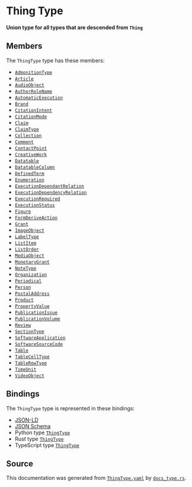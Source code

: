 # Thing Type

**Union type for all types that are descended from `Thing`**

## Members

The `ThingType` type has these members:

- [`AdmonitionType`](https://github.com/stencila/stencila/blob/main/docs/reference/schema/prose/admonition-type.md)
- [`Article`](https://github.com/stencila/stencila/blob/main/docs/reference/schema/works/article.md)
- [`AudioObject`](https://github.com/stencila/stencila/blob/main/docs/reference/schema/works/audio-object.md)
- [`AuthorRoleName`](https://github.com/stencila/stencila/blob/main/docs/reference/schema/works/author-role-name.md)
- [`AutomaticExecution`](https://github.com/stencila/stencila/blob/main/docs/reference/schema/flow/automatic-execution.md)
- [`Brand`](https://github.com/stencila/stencila/blob/main/docs/reference/schema/other/brand.md)
- [`CitationIntent`](https://github.com/stencila/stencila/blob/main/docs/reference/schema/prose/citation-intent.md)
- [`CitationMode`](https://github.com/stencila/stencila/blob/main/docs/reference/schema/prose/citation-mode.md)
- [`Claim`](https://github.com/stencila/stencila/blob/main/docs/reference/schema/works/claim.md)
- [`ClaimType`](https://github.com/stencila/stencila/blob/main/docs/reference/schema/works/claim-type.md)
- [`Collection`](https://github.com/stencila/stencila/blob/main/docs/reference/schema/works/collection.md)
- [`Comment`](https://github.com/stencila/stencila/blob/main/docs/reference/schema/works/comment.md)
- [`ContactPoint`](https://github.com/stencila/stencila/blob/main/docs/reference/schema/other/contact-point.md)
- [`CreativeWork`](https://github.com/stencila/stencila/blob/main/docs/reference/schema/works/creative-work.md)
- [`Datatable`](https://github.com/stencila/stencila/blob/main/docs/reference/schema/data/datatable.md)
- [`DatatableColumn`](https://github.com/stencila/stencila/blob/main/docs/reference/schema/data/datatable-column.md)
- [`DefinedTerm`](https://github.com/stencila/stencila/blob/main/docs/reference/schema/prose/defined-term.md)
- [`Enumeration`](https://github.com/stencila/stencila/blob/main/docs/reference/schema/other/enumeration.md)
- [`ExecutionDependantRelation`](https://github.com/stencila/stencila/blob/main/docs/reference/schema/flow/execution-dependant-relation.md)
- [`ExecutionDependencyRelation`](https://github.com/stencila/stencila/blob/main/docs/reference/schema/flow/execution-dependency-relation.md)
- [`ExecutionRequired`](https://github.com/stencila/stencila/blob/main/docs/reference/schema/flow/execution-required.md)
- [`ExecutionStatus`](https://github.com/stencila/stencila/blob/main/docs/reference/schema/flow/execution-status.md)
- [`Figure`](https://github.com/stencila/stencila/blob/main/docs/reference/schema/works/figure.md)
- [`FormDeriveAction`](https://github.com/stencila/stencila/blob/main/docs/reference/schema/flow/form-derive-action.md)
- [`Grant`](https://github.com/stencila/stencila/blob/main/docs/reference/schema/other/grant.md)
- [`ImageObject`](https://github.com/stencila/stencila/blob/main/docs/reference/schema/works/image-object.md)
- [`LabelType`](https://github.com/stencila/stencila/blob/main/docs/reference/schema/works/label-type.md)
- [`ListItem`](https://github.com/stencila/stencila/blob/main/docs/reference/schema/prose/list-item.md)
- [`ListOrder`](https://github.com/stencila/stencila/blob/main/docs/reference/schema/prose/list-order.md)
- [`MediaObject`](https://github.com/stencila/stencila/blob/main/docs/reference/schema/works/media-object.md)
- [`MonetaryGrant`](https://github.com/stencila/stencila/blob/main/docs/reference/schema/other/monetary-grant.md)
- [`NoteType`](https://github.com/stencila/stencila/blob/main/docs/reference/schema/prose/note-type.md)
- [`Organization`](https://github.com/stencila/stencila/blob/main/docs/reference/schema/other/organization.md)
- [`Periodical`](https://github.com/stencila/stencila/blob/main/docs/reference/schema/works/periodical.md)
- [`Person`](https://github.com/stencila/stencila/blob/main/docs/reference/schema/other/person.md)
- [`PostalAddress`](https://github.com/stencila/stencila/blob/main/docs/reference/schema/other/postal-address.md)
- [`Product`](https://github.com/stencila/stencila/blob/main/docs/reference/schema/other/product.md)
- [`PropertyValue`](https://github.com/stencila/stencila/blob/main/docs/reference/schema/other/property-value.md)
- [`PublicationIssue`](https://github.com/stencila/stencila/blob/main/docs/reference/schema/works/publication-issue.md)
- [`PublicationVolume`](https://github.com/stencila/stencila/blob/main/docs/reference/schema/works/publication-volume.md)
- [`Review`](https://github.com/stencila/stencila/blob/main/docs/reference/schema/works/review.md)
- [`SectionType`](https://github.com/stencila/stencila/blob/main/docs/reference/schema/prose/section-type.md)
- [`SoftwareApplication`](https://github.com/stencila/stencila/blob/main/docs/reference/schema/works/software-application.md)
- [`SoftwareSourceCode`](https://github.com/stencila/stencila/blob/main/docs/reference/schema/works/software-source-code.md)
- [`Table`](https://github.com/stencila/stencila/blob/main/docs/reference/schema/works/table.md)
- [`TableCellType`](https://github.com/stencila/stencila/blob/main/docs/reference/schema/works/table-cell-type.md)
- [`TableRowType`](https://github.com/stencila/stencila/blob/main/docs/reference/schema/works/table-row-type.md)
- [`TimeUnit`](https://github.com/stencila/stencila/blob/main/docs/reference/schema/data/time-unit.md)
- [`VideoObject`](https://github.com/stencila/stencila/blob/main/docs/reference/schema/works/video-object.md)

## Bindings

The `ThingType` type is represented in these bindings:

- [JSON-LD](https://stencila.org/ThingType.jsonld)
- [JSON Schema](https://stencila.org/ThingType.schema.json)
- Python type [`ThingType`](https://github.com/stencila/stencila/blob/main/python/python/stencila/types/thing_type.py)
- Rust type [`ThingType`](https://github.com/stencila/stencila/blob/main/rust/schema/src/types/thing_type.rs)
- TypeScript type [`ThingType`](https://github.com/stencila/stencila/blob/main/ts/src/types/ThingType.ts)

## Source

This documentation was generated from [`ThingType.yaml`](https://github.com/stencila/stencila/blob/main/schema/ThingType.yaml) by [`docs_type.rs`](https://github.com/stencila/stencila/blob/main/rust/schema-gen/src/docs_type.rs).